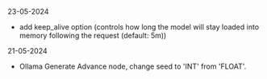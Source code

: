 23-05-2024

- add keep_alive option (controls how long the model will stay loaded into memory following the request (default: 5m))

21-05-2024

- Ollama Generate Advance node, change seed to 'INT' from 'FLOAT'.
